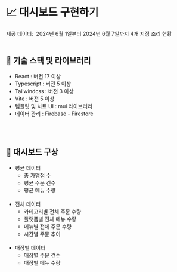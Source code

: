 # 📈 대시보드 구현하기

제공 데이터:  2024년 6월 1일부터 2024년 6월 7일까지 4개 지점 조리 현황
<br>
<br>

## 🔧 기술 스택 및 라이브러리

- React : 버전 17 이상
- Typescript : 버전 5 이상
- Tailwindcss : 버전 3 이상
- Vite : 버전 5 이상
- 템플릿 및 차트 UI : mui 라이브러리
- 데이터 관리 : Firebase - Firestore

<br>
<br>

## 📝 대시보드 구상

- 평균 데이터
  - 총 가맹점 수
  - 평균 주문 건수
  - 평균 메뉴 수량
    <br><br>
- 전체 데이터
  - 카테고리별 전체 주문 수량
  - 플랫폼별 전체 메뉴 수량
  - 메뉴별 전체 주문 수량
  - 시간별 주문 추이
    <br><br>
- 매장별 데이터
  - 매장별 주문 건수
  - 매장별 메뉴 수량
